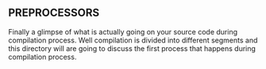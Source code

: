 ## PREPROCESSORS
Finally a glimpse of what is actually going on your source code during compilation process.
Well compilation is divided into different segments and this directory will are going to discuss the first process that happens during compilation process.

